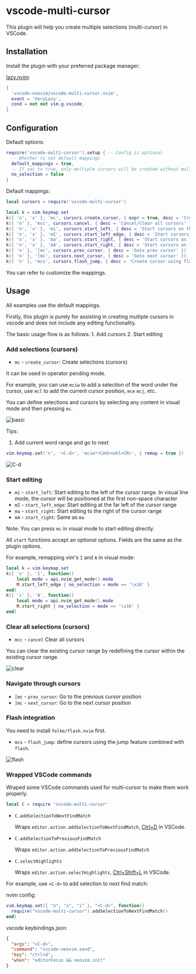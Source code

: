 # vscode-multi-cursor

This plugin will help you create multiple selections (multi-cursor) in VSCode.

## Installation

Install the plugin with your preferred package manager:

[lazy.nvim](https://github.com/folke/lazy.nvim):

```lua
{
  'vscode-neovim/vscode-multi-cursor.nvim',
  event = 'VeryLazy',
  cond = not not vim.g.vscode,
}
```

## Configuration

Default options:

```lua
require('vscode-multi-cursor').setup { -- Config is optional
  -- Whether to set default mappings
  default_mappings = true,
  -- If set to true, only multiple cursors will be created without multiple selections
  no_selection = false
}
```

Default mappings:

```lua
local cursors = require('vscode-multi-cursor')

local k = vim.keymap.set
k({ 'n', 'x' }, 'mc', cursors.create_cursor, { expr = true, desc = 'Create cursor' })
k({ 'n' }, 'mcc', cursors.cancel, { desc = 'Cancel/Clear all cursors' })
k({ 'n', 'x' }, 'mi', cursors.start_left, { desc = 'Start cursors on the left' })
k({ 'n', 'x' }, 'mI', cursors.start_left_edge, { desc = 'Start cursors on the left edge' })
k({ 'n', 'x' }, 'ma', cursors.start_right, { desc = 'Start cursors on the right' })
k({ 'n', 'x' }, 'mA', cursors.start_right, { desc = 'Start cursors on the right' })
k({ 'n' }, '[mc', cursors.prev_cursor, { desc = 'Goto prev cursor' })
k({ 'n' }, ']mc', cursors.next_cursor, { desc = 'Goto next cursor' })
k({ 'n' }, 'mcs', cursors.flash_jump, { desc = 'Create cursor using flash' })
```

You can refer to customize the mappings.

## Usage

All examples use the default mappings.

Firstly, this plugin is purely for assisting in creating multiple cursors in vscode and does not include any editing functionality.

The basic usage flow is as follows: 1. Add cursors 2. Start editing

### Add selections (cursors)

- `mc` - `create_cursor`: Create selections (cursors)

It can be used in operator pending mode.

For example, you can use `mciw` to add a selection of the word under the cursor, use `mcl` to add the current cursor position, `mce` `mcj`, etc.

You can define selections and cursors by selecting any content in visual mode and then pressing `mc`.

![basic](https://github.com/vscode-neovim/vscode-multi-cursor.nvim/assets/47070852/7ed98334-ccfb-4d35-bbf0-1f631c01255a)

Tips:

1. Add current word range and go to next

```lua
vim.keymap.set('n', '<C-d>', 'mciw*<Cmd>nohl<CR>', { remap = true })
```

<!-- vim.keymap.set('x', '<C-d>', [[y/\V<C-r>=escape(@",'/\')<CR><CR>gNmcgn<Cmd>nohl<Cr>]], { remap = true }) -->

![C-d](https://github.com/vscode-neovim/vscode-multi-cursor.nvim/assets/47070852/7e829df2-83e1-4343-beaf-5f8ce4e7e55b)

### Start editing

- `mi` - `start_left`: Start editing to the left of the cursor range. In visual line mode, the cursor will be positioned at the first non-space character
- `mI` - `start_left_edge`: Start editing at the far left of the cursor range
- `ma` - `start_right`: Start editing to the right of the cursor range
- `mA` - `start_right`: Same as `ma`

Note: You can press `mc` in visual mode to start editing directly.

All `start` functions accept an optional options. Fields are the same as the plugin options.

For example, remapping vim's `I` and `A` in visual mode:

```lua
local k = vim.keymap.set
k({ 'x' }, 'I', function()
    local mode = api.nvim_get_mode().mode
    M.start_left_edge { no_selection = mode == '\x16' }
end)
k({ 'x' }, 'A', function()
    local mode = api.nvim_get_mode().mode
    M.start_right { no_selection = mode == '\x16' }
end)
```

### Clear all selections (cursors)

- `mcc` - `cancel` Clear all cursors

You can clear the existing cursor range by redefining the cursor within the existing cursor range.

![clear](https://github.com/vscode-neovim/vscode-multi-cursor.nvim/assets/47070852/9e28b2e6-cbb6-4790-b8dc-04a248e3e789)

### Navigate through cursors

- `[mc` - `prev_cursor`: Go to the previous cursor position
- `]mc` - `next_cursor`: Go to the next cursor position

### Flash integration

You need to install `folke/flash.nvim` first.

- `mcs` - `flash_jump`: define cursors using the jump feature combined with `flash`.

![flash](https://github.com/vscode-neovim/vscode-multi-cursor.nvim/assets/47070852/1a1dc777-e394-4a50-882b-703b3cfc892d)

### Wrapped VSCode commands

Wraped some VSCode commands used for multi-cursor to make them work properly.

```lua
local C = require 'vscode-multi-cursor'
```

- `C.addSelectionToNextFindMatch`

  Wraps `editor.action.addSelectionToNextFindMatch`, [Ctrl+D](https://code.visualstudio.com/docs/editor/codebasics#:~:text=these%20default%20shortcuts.-,Ctrl%2BD,-selects%20the%20word) in VSCode.

- `C.addSelectionToPreviousFindMatch`

  Wraps `editor.action.addSelectionToPreviousFindMatch`

- `C.selectHighlights`

  Wraps `editor.action.selectHighlights`, [Ctrl+Shift+L](https://code.visualstudio.com/docs/editor/codebasics#:~:text=more%20cursors%20with-,Ctrl%2BShift%2BL,-%2C%20which%20will%20add) in VSCode.

For example, use `<C-d>` to add selection to next find match:

nvim config:

```lua
vim.keymap.set({ "n", "x", "i" }, "<C-d>", function()
  require("vscode-multi-cursor").addSelectionToNextFindMatch()
end)
```

vscode keybindings.json:

```json
{
  "args": "<C-d>",
  "command": "vscode-neovim.send",
  "key": "ctrl+d",
  "when": "editorFocus && neovim.init"
}
```
